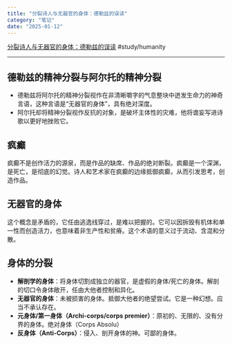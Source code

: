 ```yaml
---
title: "分裂诗人与无器官的身体：德勒兹的误读"
category: "笔记"
date: "2025-01-12"
---
```


[分裂诗人与无器官的身体：德勒兹的误读](https://mp.weixin.qq.com/s?__biz=MzA3OTg3Nzg5MQ==&mid=2650848181&idx=1&sn=ab2822f76af49618f882afbb512c8e60&chksm=8458d9d9b32f50cf0172243f1b075dcd5ae6b7efe2950bf6517bf607adc48aac48dd217f8eeb&mpshare=1&scene=1&srcid=1212LRESdhS5kUASh5p6dDYp&sharer_shareinfo=27fe11c193dad64a392514d82c6907c0&sharer_shareinfo_first=27fe11c193dad64a392514d82c6907c0) #study/humanity 

---

## 德勒兹的精神分裂与阿尔托的精神分裂

- 德勒兹将阿尔托的精神分裂视作在非清晰嚼字的气息整块中迸发生命力的神奇言语，这种言语是“无器官的身体”，具有绝对深度。
- 阿尔托却将精神分裂视作反抗的对象，是破坏主体性的灾难，他将谵妄写进诗歌以更好地挫败它。

## 疯癫

疯癫不是创作活力的源泉，而是作品的缺席、作品的绝对断裂。疯癫是一个深渊，是死亡，是彻底的幻觉。诗人和艺术家在疯癫的边缘抵御疯癫，从而引发思考，创造作品。

## 无器官的身体

这个概念是矛盾的，它任由逃逸线穿过，是难以把握的。它可以因拆毁有机体和单一性而创造活力，也意味着非生产性和贫瘠。这个术语的意义过于流动、含混和分散。

## 身体的分裂

- **解剖学的身体**：将身体切割成独立的器官，是虚假的身体/死亡的身体。解剖的切口令身体敞开，任由大他者控制和异化。
- **无器官的身体**：未被损害的身体。抵御大他者的绝望尝试。它是一种幻想。应当不承认存在。
- **元身体/第一身体（Archi-corps/corps premier）**：原初的、无限的、没有分界的身体。绝对身体（Corps Absolu）
- **反身体（Anti-Corps）**：侵入、剖开身体的神。可鄙的身体。

